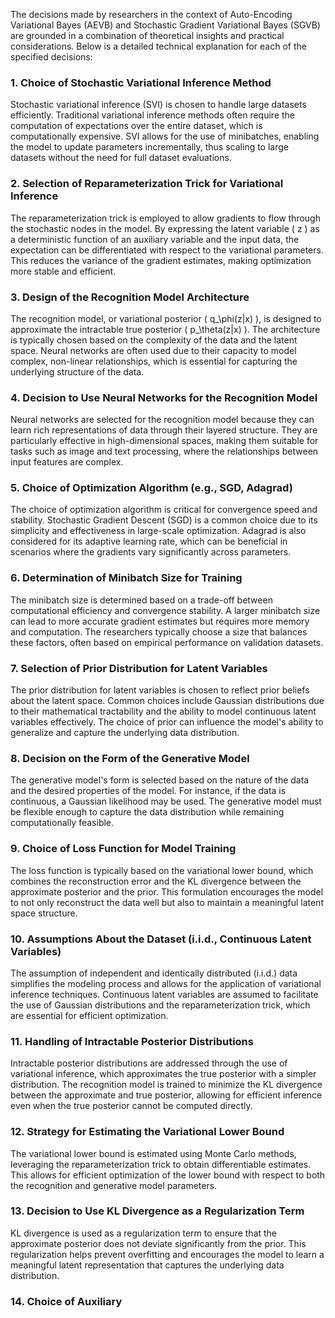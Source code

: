 The decisions made by researchers in the context of Auto-Encoding Variational Bayes (AEVB) and Stochastic Gradient Variational Bayes (SGVB) are grounded in a combination of theoretical insights and practical considerations. Below is a detailed technical explanation for each of the specified decisions:

### 1. Choice of Stochastic Variational Inference Method
Stochastic variational inference (SVI) is chosen to handle large datasets efficiently. Traditional variational inference methods often require the computation of expectations over the entire dataset, which is computationally expensive. SVI allows for the use of minibatches, enabling the model to update parameters incrementally, thus scaling to large datasets without the need for full dataset evaluations.

### 2. Selection of Reparameterization Trick for Variational Inference
The reparameterization trick is employed to allow gradients to flow through the stochastic nodes in the model. By expressing the latent variable \( z \) as a deterministic function of an auxiliary variable and the input data, the expectation can be differentiated with respect to the variational parameters. This reduces the variance of the gradient estimates, making optimization more stable and efficient.

### 3. Design of the Recognition Model Architecture
The recognition model, or variational posterior \( q_\phi(z|x) \), is designed to approximate the intractable true posterior \( p_\theta(z|x) \). The architecture is typically chosen based on the complexity of the data and the latent space. Neural networks are often used due to their capacity to model complex, non-linear relationships, which is essential for capturing the underlying structure of the data.

### 4. Decision to Use Neural Networks for the Recognition Model
Neural networks are selected for the recognition model because they can learn rich representations of data through their layered structure. They are particularly effective in high-dimensional spaces, making them suitable for tasks such as image and text processing, where the relationships between input features are complex.

### 5. Choice of Optimization Algorithm (e.g., SGD, Adagrad)
The choice of optimization algorithm is critical for convergence speed and stability. Stochastic Gradient Descent (SGD) is a common choice due to its simplicity and effectiveness in large-scale optimization. Adagrad is also considered for its adaptive learning rate, which can be beneficial in scenarios where the gradients vary significantly across parameters.

### 6. Determination of Minibatch Size for Training
The minibatch size is determined based on a trade-off between computational efficiency and convergence stability. A larger minibatch size can lead to more accurate gradient estimates but requires more memory and computation. The researchers typically choose a size that balances these factors, often based on empirical performance on validation datasets.

### 7. Selection of Prior Distribution for Latent Variables
The prior distribution for latent variables is chosen to reflect prior beliefs about the latent space. Common choices include Gaussian distributions due to their mathematical tractability and the ability to model continuous latent variables effectively. The choice of prior can influence the model's ability to generalize and capture the underlying data distribution.

### 8. Decision on the Form of the Generative Model
The generative model's form is selected based on the nature of the data and the desired properties of the model. For instance, if the data is continuous, a Gaussian likelihood may be used. The generative model must be flexible enough to capture the data distribution while remaining computationally feasible.

### 9. Choice of Loss Function for Model Training
The loss function is typically based on the variational lower bound, which combines the reconstruction error and the KL divergence between the approximate posterior and the prior. This formulation encourages the model to not only reconstruct the data well but also to maintain a meaningful latent space structure.

### 10. Assumptions About the Dataset (i.i.d., Continuous Latent Variables)
The assumption of independent and identically distributed (i.i.d.) data simplifies the modeling process and allows for the application of variational inference techniques. Continuous latent variables are assumed to facilitate the use of Gaussian distributions and the reparameterization trick, which are essential for efficient optimization.

### 11. Handling of Intractable Posterior Distributions
Intractable posterior distributions are addressed through the use of variational inference, which approximates the true posterior with a simpler distribution. The recognition model is trained to minimize the KL divergence between the approximate and true posterior, allowing for efficient inference even when the true posterior cannot be computed directly.

### 12. Strategy for Estimating the Variational Lower Bound
The variational lower bound is estimated using Monte Carlo methods, leveraging the reparameterization trick to obtain differentiable estimates. This allows for efficient optimization of the lower bound with respect to both the recognition and generative model parameters.

### 13. Decision to Use KL Divergence as a Regularization Term
KL divergence is used as a regularization term to ensure that the approximate posterior does not deviate significantly from the prior. This regularization helps prevent overfitting and encourages the model to learn a meaningful latent representation that captures the underlying data distribution.

### 14. Choice of Auxiliary